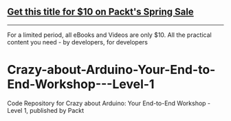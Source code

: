 ## [Get this title for $10 on Packt's Spring Sale](https://www.packt.com/V15723?utm_source=github&utm_medium=packt-github-repo&utm_campaign=spring_10_dollar_2022)
-----
For a limited period, all eBooks and Videos are only $10. All the practical content you need \- by developers, for developers

# Crazy-about-Arduino-Your-End-to-End-Workshop---Level-1
Code Repository for Crazy about Arduino: Your End-to-End Workshop - Level 1, published by Packt
